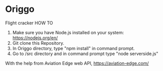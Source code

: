 # Origgo
Flight cracker
HOW TO
1. Make sure you have Node.js installed on your system: https://nodejs.org/en/
2. Git clone this Repository.
3. In Origgo directory, type "npm install" in command prompt.
4. Go to /src directory and in command prompt type "node serverside.js"


With the help from Aviation Edge web API, https://aviation-edge.com/ 
